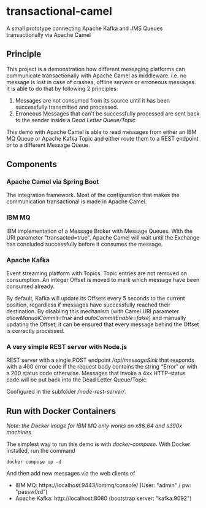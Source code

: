 # transactional-camel
A small prototype connecting Apache Kafka and JMS Queues transactionally via Apache Camel

## Principle

This project is a demonstration how different messaging platforms can communicate transactionally with Apache Camel as middleware. i.e. no message is lost in case of crashes, offline servers or erroneous messages. It is able to do that by following 2 principles:

1. Messages are not consumed from its source until it has been successfully transmitted and processed.
2. Erroneous Messages that can't be successfully processed are sent back to the sender inside a *Dead Letter Queue/Topic*

This demo with Apache Camel is able to read messages from either an IBM MQ Queue or Apache Kafka Topic and either route them to a REST endpoint or to a different Message Queue.

## Components

### Apache Camel via Spring Boot

The integration framework. Most of the configuration that makes the communication transactional is made in Apache Camel.

### IBM MQ

IBM implementation of a Message Broker with Message Queues. With the URI parameter "transacted=true", Apache Camel will wait until the Exchange has concluded successfully before it consumes the message.

### Apache Kafka

Event streaming platform with Topics. Topic entries are not removed on consumption. An integer Offset is moved to mark which message have been consumed already.

By default, Kafka will update its Offsets every 5 seconds to the current position, regardless if messages have successfully reached their destination. By disabling this mechanism (with Camel URI parameter *allowManualCommit=true* and *autoCommitEnable=false*) and manually updating the Offset, it can be ensured that every message behind the Offset is correctly processed.

### A very simple REST server with Node.js

REST server with a single POST endpoint */api/messageSink* that responds with a 400 error code if the request body contains the string "Error" or with a 200 status code otherwise. Messages that invoke a 4xx HTTP-status code will be put back into the Dead Letter Queue/Topic.

Configured in the subfolder */node-rest-server/*.

## Run with Docker Containers

*Note: the Docker image for IBM MQ only works on x86_64 and s390x machines*

The simplest way to run this demo is with *docker-compose*. With Docker installed, run the command

~~~
docker compose up -d
~~~

And then add new messages via the web clients of
- IBM MQ: https://localhost:9443/ibmmq/console/ (User: "admin" / pw: "passw0rd")
- Apache Kafka: http://localhost:8080 (bootstrap server: "kafka:9092")
